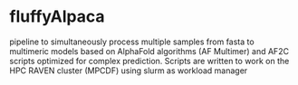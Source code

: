 # fluffyAlpaca
pipeline to simultaneously process multiple samples from fasta to multimeric models based on AlphaFold algorithms (AF Multimer) and AF2C scripts optimized for complex prediction. Scripts are written to work on the HPC RAVEN cluster (MPCDF) using slurm as workload manager
